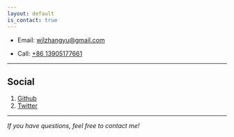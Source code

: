 ```yaml
---
layout: default
is_contact: true
---
```


* Email: [wjlzhangyu@gmail.com](wjlzhangyu@gmail.com)

* Call: [+86 13905177661](#)

---

## Social

1. [Github](https://github.com/Sp1c4)
2. [Twitter](#)

---
*If you have questions, feel free to contact me!*